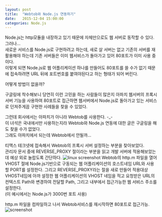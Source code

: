 ```yaml
---
layout: post
title:  "Webtob와 Node.js 연동하기"
date:   2015-12-04 15:00:00
categories: Node.js
---
```


Node.js는 http모듈을 내장하고 있기 때문에 자체만으로도 웹 서버로 동작할 수 있다.  
그러나...  
새로운 서비스를 Node.js로 구현하려고 하는데, 새로 살 서버는 없고 기존의 서버를 재활용해야 하는데 기존 서버들은 이미 웹서비스가 돌아가고 있어 80포트가 이미 사용 중이다.  
이렇게 되면 Node.js로 웹 어플리케이션 하나를 만들어도 80포트를 쓸 수가 없기 때문에 접속하려면 URL 뒤에 포트번호를 붙여야된다고 하는 형태가 되어 버린다.

어떻게 방법이 없을까?

구글링에 착수해보니 당연히 이런 고민을 하는 사람들이 많은지 아파치 웹서버의 프록시 서버 기능을 사용하여 80포트로 접근하면 웹서버에서 Node.js로 돌아가고 있는 서비스로 던져주게끔 구현한 사례들을 찾을 수 있었다.

그런데 회사에서는 아파치가 아니라 Webtob를 사용한다. -_-  
이 녀석은 국내에서만 사용하는지라 Webtob와 Node.js 연동에 대한 글은 구글링을 해도 찾을 수가 없었다.  
그래도 아파치에서 되는데 Webtob에서 안될까...

티맥스 테크넷에 접속해서 Webtob의 프록시 서버 설정하는 부분을 찾아보았다.  
관리자 문서 중에 REVERSE_PROXY 절이라는 부분을 읽고 개발 서버에 적용해보았는데 예상 외로 놀랍도록 간단하다.
![linux screenshot](./../../../../../images/20151204/5.png)
Webtob의 http.m 파일을 열어 VHOST 절에 Node.js기반으로 구동되는 웹 어플리케이션의 호스트네임 URL와 사용할 PORT를 설정한다.
그리고 REVERSE_PROXY라는 절을 새로 만들어 적용대상 VHOST네임에 아까 설정한 웹 어플리케이션의 VHOST 네임을 적고 요청받은 URL의 컨텍스트 Path와 변경하여 전달할 Path, 그리고 내부에서 접근가능한 웹 서비스 주소를 설정한다.  
(이 예시에서는 Node.js가 3000번 포트 사용)

http.m 파일을 컴파일하고 나서 Webtob서비스를 재시작하면 80포트로 접근가능.
![screenshot](./../../../../../images/20151204/6.png)